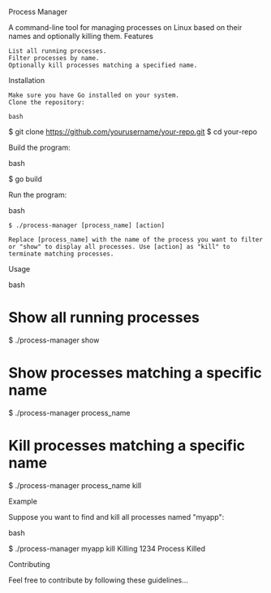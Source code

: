 Process Manager

A command-line tool for managing processes on Linux based on their names and optionally killing them.
Features

    List all running processes.
    Filter processes by name.
    Optionally kill processes matching a specified name.

Installation

    Make sure you have Go installed on your system.
    Clone the repository:

    bash

$ git clone https://github.com/yourusername/your-repo.git
$ cd your-repo

Build the program:

bash

$ go build

Run the program:

bash

    $ ./process-manager [process_name] [action]

    Replace [process_name] with the name of the process you want to filter or "show" to display all processes. Use [action] as "kill" to terminate matching processes.

Usage

bash

# Show all running processes
$ ./process-manager show

# Show processes matching a specific name
$ ./process-manager process_name

# Kill processes matching a specific name
$ ./process-manager process_name kill

Example

Suppose you want to find and kill all processes named "myapp":

bash

$ ./process-manager myapp kill
Killing 1234
Process Killed

Contributing

Feel free to contribute by following these guidelines...
